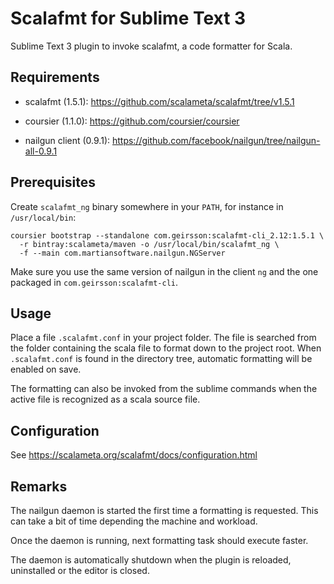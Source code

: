 # Scalafmt for Sublime Text 3

Sublime Text 3 plugin to invoke scalafmt, a code formatter for Scala.

## Requirements

- scalafmt (1.5.1): https://github.com/scalameta/scalafmt/tree/v1.5.1

- coursier (1.1.0): https://github.com/coursier/coursier

- nailgun client (0.9.1): https://github.com/facebook/nailgun/tree/nailgun-all-0.9.1

## Prerequisites

Create `scalafmt_ng` binary somewhere in your `PATH`, for instance in `/usr/local/bin`:

```
coursier bootstrap --standalone com.geirsson:scalafmt-cli_2.12:1.5.1 \
  -r bintray:scalameta/maven -o /usr/local/bin/scalafmt_ng \
  -f --main com.martiansoftware.nailgun.NGServer
```

Make sure you use the same version of nailgun in the client `ng` and the one packaged in `com.geirsson:scalafmt-cli`.

## Usage

Place a file `.scalafmt.conf` in your project folder. The file is searched from the folder containing the scala file to format down to the project root. When `.scalafmt.conf` is found in the directory tree, automatic formatting will be enabled on save.

The formatting can also be invoked from the sublime commands when the active file is recognized as a scala source file.

## Configuration

See https://scalameta.org/scalafmt/docs/configuration.html

## Remarks

The nailgun daemon is started the first time a formatting is requested. This can take a bit of time depending the machine and workload.

Once the daemon is running, next formatting task should execute faster.

The daemon is automatically shutdown when the plugin is reloaded, uninstalled or the editor is closed.
